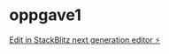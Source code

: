 # oppgave1

[Edit in StackBlitz next generation editor ⚡️](https://stackblitz.com/~/github.com/tomekoder/oppgave1)